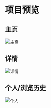# 项目预览
## 主页
![主页](https://github.com/shadymcy/uniapp--hello_news/blob/master/example/01.png)
## 详情
![详情](https://github.com/shadymcy/uniapp--hello_news/blob/master/example/02.png)
## 个人/浏览历史
![个人](https://github.com/shadymcy/uniapp--hello_news/blob/master/example/03.png)
